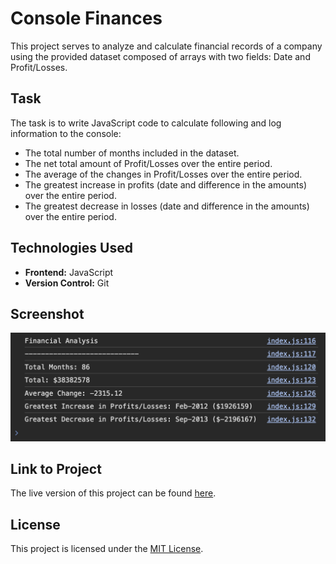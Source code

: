 # Console Finances

This project serves to analyze and calculate financial records of a company using the provided dataset composed of arrays with two fields: Date and Profit/Losses.

## Task

The task is to write JavaScript code to calculate following and log information to the console:
- The total number of months included in the dataset.
- The net total amount of Profit/Losses over the entire period.
- The average of the changes in Profit/Losses over the entire period.
- The greatest increase in profits (date and difference in the amounts) over the entire period.
- The greatest decrease in losses (date and difference in the amounts) over the entire period.

## Technologies Used

- **Frontend:** JavaScript
- **Version Control:** Git

## Screenshot

![Home Page](./console_finances.png)

## Link to Project

The live version of this project can be found [here](https://caseygirlyn.github.io/Console-Finances/).

## License

This project is licensed under the [MIT License](LICENSE).